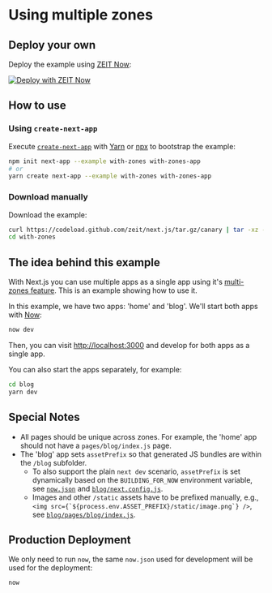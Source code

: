# Using multiple zones

## Deploy your own

Deploy the example using [ZEIT Now](https://zeit.co/now):

[![Deploy with ZEIT Now](https://zeit.co/button)](https://zeit.co/new/project?template=https://github.com/zeit/next.js/tree/canary/examples/with-zones)

## How to use

### Using `create-next-app`

Execute [`create-next-app`](https://github.com/zeit/next.js/tree/canary/packages/create-next-app) with [Yarn](https://yarnpkg.com/lang/en/docs/cli/create/) or [npx](https://github.com/zkat/npx#readme) to bootstrap the example:

```bash
npm init next-app --example with-zones with-zones-app
# or
yarn create next-app --example with-zones with-zones-app
```

### Download manually

Download the example:

```bash
curl https://codeload.github.com/zeit/next.js/tar.gz/canary | tar -xz --strip=2 next.js-canary/examples/with-zones
cd with-zones
```

## The idea behind this example

With Next.js you can use multiple apps as a single app using it's [multi-zones feature](https://nextjs.org/docs#multi-zones). This is an example showing how to use it.

In this example, we have two apps: 'home' and 'blog'. We'll start both apps with [Now](https://zeit.co/now):

```bash
now dev
```

Then, you can visit <http://localhost:3000> and develop for both apps as a single app.

You can also start the apps separately, for example:

```bash
cd blog
yarn dev
```

## Special Notes

- All pages should be unique across zones. For example, the 'home' app should not have a `pages/blog/index.js` page.
- The 'blog' app sets `assetPrefix` so that generated JS bundles are within the `/blog` subfolder.
  - To also support the plain `next dev` scenario, `assetPrefix` is set dynamically based on the `BUILDING_FOR_NOW` environment variable, see [`now.json`](now.json) and [`blog/next.config.js`](blog/next.config.js).
  - Images and other `/static` assets have to be prefixed manually, e.g., `` <img src={`${process.env.ASSET_PREFIX}/static/image.png`} /> ``, see [`blog/pages/blog/index.js`](blog/pages/blog/index.js).

## Production Deployment

We only need to run `now`, the same `now.json` used for development will be used for the deployment:

```bash
now
```
